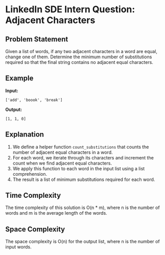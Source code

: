 # LinkedIn SDE Intern Question: Adjacent Characters

## Problem Statement

Given a list of words, if any two adjacent characters in a word are equal, change one of them. Determine the minimum number of substitutions required so that the final string contains no adjacent equal characters.

## Example

**Input:** 
```
['add', 'boook', 'break']
```

**Output:** 
```
[1, 1, 0]
```

## Explanation

1. We define a helper function `count_substitutions` that counts the number of adjacent equal characters in a word.
2. For each word, we iterate through its characters and increment the count when we find adjacent equal characters.
3. We apply this function to each word in the input list using a list comprehension.
4. The result is a list of minimum substitutions required for each word.

## Time Complexity

The time complexity of this solution is O(n * m), where n is the number of words and m is the average length of the words.

## Space Complexity

The space complexity is O(n) for the output list, where n is the number of input words.